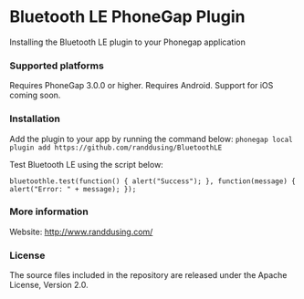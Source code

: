 Bluetooth LE PhoneGap Plugin
====================
Installing the Bluetooth LE plugin to your Phonegap application

### Supported platforms ###

Requires PhoneGap 3.0.0 or higher.
Requires Android. Support for iOS coming soon.

### Installation ###

Add the plugin to your app by running the command below:
```phonegap local plugin add https://github.com/randdusing/BluetoothLE```

Test Bluetooth LE using the script below:
```
bluetoothle.test(function() { alert("Success"); }, function(message) { alert("Error: " + message); });
```

### More information ###
Website: http://www.randdusing.com/

### License ###
The source files included in the repository are released under the Apache License, Version 2.0.
